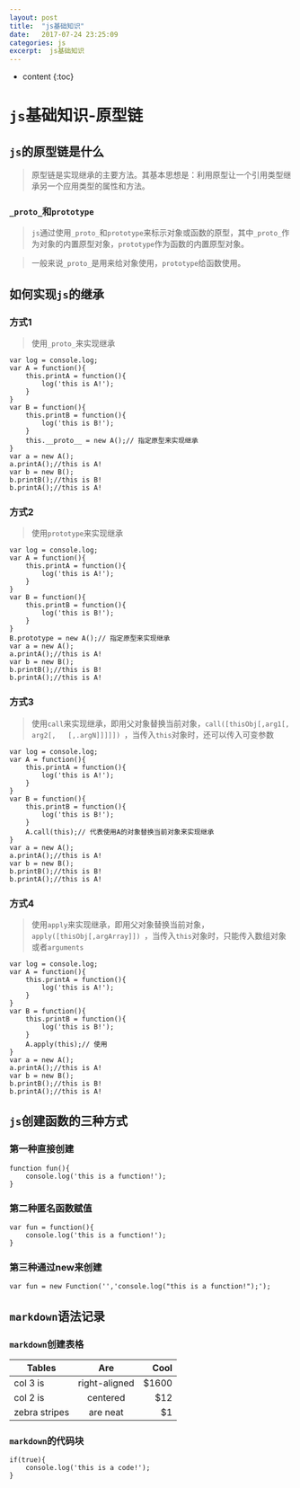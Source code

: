 ```yaml
---
layout: post
title:  "js基础知识"
date:   2017-07-24 23:25:09
categories: js
excerpt:  js基础知识
---
```


* content
{:toc}

# `js`基础知识-原型链

## `js`的原型链是什么
    
> 原型链是实现继承的主要方法。其基本思想是：利用原型让一个引用类型继承另一个应用类型的属性和方法。

### `_proto_`和`prototype`

> `js`通过使用`_proto_`和`prototype`来标示对象或函数的原型，其中`_proto_`作为对象的内置原型对象，`prototype`作为函数的内置原型对象。

> 一般来说`_proto_`是用来给对象使用，`prototype`给函数使用。

## 如何实现`js`的继承

### 方式1

> 使用`_proto_`来实现继承

```
var log = console.log;
var A = function(){
	this.printA = function(){
		log('this is A!');
	}
}
var B = function(){
	this.printB = function(){
		log('this is B!');
	}
	this.__proto__ = new A();// 指定原型来实现继承
}
var a = new A();
a.printA();//this is A!
var b = new B();
b.printB();//this is B!
b.printA();//this is A!
```

### 方式2

> 使用`prototype`来实现继承

```
var log = console.log;
var A = function(){
	this.printA = function(){
		log('this is A!');
	}
}
var B = function(){
	this.printB = function(){
		log('this is B!');
	}
}
B.prototype = new A();// 指定原型来实现继承
var a = new A();
a.printA();//this is A!
var b = new B();
b.printB();//this is B!
b.printA();//this is A!
```

### 方式3

> 使用`call`来实现继承，即用父对象替换当前对象，`call([thisObj[,arg1[, arg2[,   [,.argN]]]]]) `，当传入`this`对象时，还可以传入可变参数

```
var log = console.log;
var A = function(){
	this.printA = function(){
		log('this is A!');
	}
}
var B = function(){
	this.printB = function(){
		log('this is B!');
	}
	A.call(this);// 代表使用A的对象替换当前对象来实现继承
}
var a = new A();
a.printA();//this is A!
var b = new B();
b.printB();//this is B!
b.printA();//this is A!
```
### 方式4

> 使用`apply`来实现继承，即用父对象替换当前对象，`apply([thisObj[,argArray]]) `，当传入`this`对象时，只能传入数组对象或者`arguments`

```
var log = console.log;
var A = function(){
	this.printA = function(){
		log('this is A!');
	}
}
var B = function(){
	this.printB = function(){
		log('this is B!');
	}
	A.apply(this);// 使用
}
var a = new A();
a.printA();//this is A!
var b = new B();
b.printB();//this is B!
b.printA();//this is A!
```

## `js`创建函数的三种方式

### 第一种直接创建

```
function fun(){
    console.log('this is a function!');
}
```

### 第二种匿名函数赋值

```
var fun = function(){
    console.log('this is a function!');
}
```

### 第三种通过new来创建

```
var fun = new Function('','console.log("this is a function!");');
```

## `markdown`语法记录
### `markdown`创建表格

| Tables        | Are           | Cool  |
| ------------- |:-------------:| -----:|
| col 3 is      | right-aligned | $1600 |
| col 2 is      | centered      |   $12 |
| zebra stripes | are neat      |    $1 |

### `markdown`的代码块

```
if(true){
    console.log('this is a code!');
}
```
